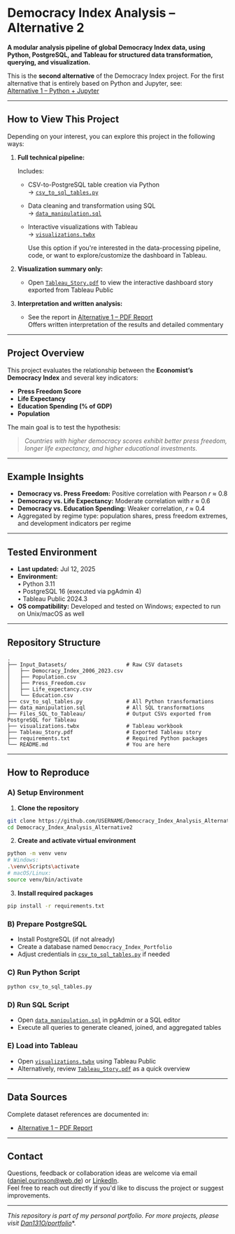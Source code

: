 # Democracy Index Analysis – Alternative 2

**A modular analysis pipeline of global Democracy Index data, using Python, PostgreSQL, and Tableau for structured data transformation, querying, and visualization.**

This is the **second alternative** of the Democracy Index project. For the first alternative that is entirely based on Python and Jupyter, see:\
[Alternative 1 – Python + Jupyter](https://github.com/Dan131O/Democracy_Index_Analysis_Alternative1)

---

## How to View This Project

Depending on your interest, you can explore this project in the following ways:

1. **Full technical pipeline:**

   Includes:
   - CSV-to-PostgreSQL table creation via Python\
     → [`csv_to_sql_tables.py`](./csv_to_sql_tables.py)
   - Data cleaning and transformation using SQL\
     → [`data_manipulation.sql`](./data_manipulation.sql)
   - Interactive visualizations with Tableau\
     → [`visualizations.twbx`](./visualizations.twbx)  
     
     Use this option if you're interested in the data-processing pipeline, code, or want to explore/customize the dashboard in Tableau.

2. **Visualization summary only:**
   - Open [`Tableau_Story.pdf`](./Tableau_Story.pdf) to view the interactive dashboard story exported from Tableau Public

3. **Interpretation and written analysis:**
   - See the report in [Alternative 1 – PDF Report](https://github.com/Dan131O/Democracy_Index_Analysis_Alternative1/blob/main/Project_Report.pdf)\
     Offers written interpretation of the results and detailed commentary

---

## Project Overview

This project evaluates the relationship between the **Economist’s Democracy Index** and several key indicators:

- **Press Freedom Score**
- **Life Expectancy**
- **Education Spending (% of GDP)**
- **Population**

The main goal is to test the hypothesis:

> *Countries with higher democracy scores exhibit better press freedom, longer life expectancy, and higher educational investments.*

---

## Example Insights

- **Democracy vs. Press Freedom:** Positive correlation with Pearson *r* ≈ 0.8
- **Democracy vs. Life Expectancy:** Moderate correlation with *r* ≈ 0.6
- **Democracy vs. Education Spending:** Weaker correlation, *r* ≈ 0.4
- Aggregated by regime type: population shares, press freedom extremes, and development indicators per regime

---

## Tested Environment

- **Last updated:** Jul 12, 2025  
- **Environment:**  
  • Python 3.11  
  • PostgreSQL 16 (executed via pgAdmin 4)  
  • Tableau Public 2024.3  
- **OS compatibility:** Developed and tested on Windows; expected to run on Unix/macOS as well


---

## Repository Structure

```
.
├── Input_Datasets/                   # Raw CSV datasets
│   ├── Democracy_Index_2006_2023.csv
│   ├── Population.csv
│   ├── Press_Freedom.csv
│   ├── Life_expectancy.csv
│   └── Education.csv
├── csv_to_sql_tables.py              # All Python transformations
├── data_manipulation.sql             # All SQL transformations
├── Files_SQL_to_Tableau/             # Output CSVs exported from PostgreSQL for Tableau
├── visualizations.twbx               # Tableau workbook
├── Tableau_Story.pdf                 # Exported Tableau story
├── requirements.txt                  # Required Python packages
└── README.md                         # You are here
```

---

## How to Reproduce

### A) Setup Environment

1. **Clone the repository**

```bash
git clone https://github.com/USERNAME/Democracy_Index_Analysis_Alternative2.git
cd Democracy_Index_Analysis_Alternative2
```

2. **Create and activate virtual environment**

```bash
python -m venv venv
# Windows:
.\venv\Scripts\activate
# macOS/Linux:
source venv/bin/activate
```

3. **Install required packages**

```bash
pip install -r requirements.txt
```

### B) Prepare PostgreSQL

- Install PostgreSQL (if not already)
- Create a database named `Democracy_Index_Portfolio`
- Adjust credentials in [`csv_to_sql_tables.py`](./csv_to_sql_tables.py) if needed

### C) Run Python Script

```bash
python csv_to_sql_tables.py
```

### D) Run SQL Script

- Open [`data_manipulation.sql`](./data_manipulation.sql) in pgAdmin or a SQL editor
- Execute all queries to generate cleaned, joined, and aggregated tables

### E) Load into Tableau

- Open [`visualizations.twbx`](./visualizations.twbx) using Tableau Public
- Alternatively, review [`Tableau_Story.pdf`](./Tableau_Story.pdf) as a quick overview

---

## Data Sources

Complete dataset references are documented in:

- [Alternative 1 – PDF Report](https://github.com/Dan131O/Democracy_Index_Analysis_Alternative1/blob/main/Project_Report.pdf)

---

## Contact

Questions, feedback or collaboration ideas are welcome via email ([daniel.ourinson@web.de](mailto\:daniel.ourinson@web.de)) or [LinkedIn](https://www.linkedin.com/in/daniel-ourinson-phd-200755143/).\
Feel free to reach out directly if you'd like to discuss the project or suggest improvements.

---

*This repository is part of my personal portfolio. For more projects, please visit* [*Dan131O/portfolio*](https://github.com/Dan131O/portfolio)\*.

